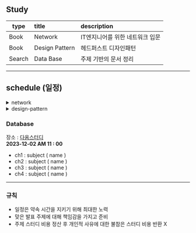 ## Study

| type   | title          | description        |
|--------|:---------------|:-------------------|
| Book   | Network        | IT엔지니어를 위한 네트워크 입문 |
| Book   | Design Pattern | 헤드퍼스트 디자인패턴        |
| Search | Data Base      | 주제 기반의 문서 정리       |

<hr>

## schedule (일정)

<details>
<summary>network</summary>
<div markdown="1">

1. 2023-08-06(일) PM 04 : 00 ( 장소 : [다옴](http://www.daomstudy.com/?doc=sub_location) )
    - 자율학습 및 발표
2. 2023-08-19(토) AM 11 : 00 ( 장소 : [다옴](http://www.daomstudy.com/?doc=sub_location) )
    - 2장 네트워크 연결과 구성 요소
    - 발표 : 박설아
3. 2023-08-26(토) AM 11 : 00 ( 장소 : [모어스터디](https://morestudy.modoo.at/) )
    - 3장 네트워크 통신하기
    - 발표 : 장예진
4. 2023-09-02 AM 11 : 00 ( 장소 : [모어스터디](https://map.naver.com/p/entry/place/37898582?c=15.00,0,0,0,dh) )
    - 4장 스위치: 2계층 장비
    - 발표 : 김현기
    - 5장 라우터/L3 스위치: 3계층 장비
    - 발표 : 이은영
5. 2023-09-09 AM 11 : 00 ( 장소 : [모어스터디](https://map.naver.com/p/entry/place/37898582?c=15.00,0,0,0,dh) )
    - 7장 통신을 도와주는 네트워크 주요 기술 (DNS, DHCP)
    - 발표 : 이은영
    - 8장 서버 네트워크 기본
    - 발표 : 김현기
    - 9장 보안 (보안의 개념과 정의, VPN)
    - 발표 : 장예진
6. 2023-09-16 AM 11 : 00 ( 장소 : [모어스터디](https://map.naver.com/p/entry/place/37898582?c=15.00,0,0,0,dh) )
    - 10장 서버의 방화벽 설정/동작, 15장 가상화 서버를 위한 네트워크
    - 발표 : 이은영
    - 11장 이중화 기술
    - 발표 : 김현기
    - 12장 로드 밸런서
    - 발표 : 장예진
7. 2023-09-23 AM 11 : 00 ( 장소 : [모어스터디](https://map.naver.com/p/entry/place/37898582?c=15.00,0,0,0,dh) )
    - 자유 주제로 발표

</div>
</details>


<details>
<summary>design-pattern</summary>
<div markdown="1">

- 2023-10-07 AM 11 : 00 ( 장소 : [모어스터디](https://map.naver.com/p/entry/place/37898582?c=15.00,0,0,0,dh) )
    - 1장 : 디자인패턴의 소개   (이은영)
    - 2장 : Observer_Pattern (김현기)

- 2023-10-14 AM 11 : 00 ( 장소 : [모어스터디](https://map.naver.com/p/entry/place/37898582?c=15.00,0,0,0,dh) )
    - 3장 : Decorator Pattern (전다빈)
    - 4장 : Factory Pattern (장예진)
- 2023-10-20 PM 07 : 00 ( 장소 : [다옴스터디](http://daomstudy.com/?doc=sub_location) )
    - 5장 : Singleton Pattern (이은영)
    - 6장 : Command Pattern (김현기)
- 2023-11-03 AM 11 : 00 ( 장소 : [다옴스터디](http://daomstudy.com/?doc=sub_location) )
    - 7장 : Adapter and Facade Pattern (이은영)
    - 8장 : Template Method Pattern (김현기)
    - 9장 : Iterator Pattern and Composite Pattern (장예진)
    - 10장 : State Pattern (전다빈)
- 2023-11-18 AM 11 : 00 ( 장소 : [다옴스터디](http://daomstudy.com/?doc=sub_location) )
    - 11장 : Proxy Pattern (전다빈)
    - 12장 : 복합 패턴 (이은영)
    - 13장 : 실전 디자인 패턴 - 패턴과 행복하게 살아가기 (김현기)
    - 14장 + 1장 : 기타 패턴 - 다양한 패턴 빠르게 알아보기 (장예진)

</div>
</details>

### Database

장소 : [다옴스터디](http://daomstudy.com/?doc=sub_location)<br>
**2023-12-02 AM 11 : 00**

- ch1 : subject ( name )
- ch2 : subject ( name )
- ch3 : subject ( name )
- ch4 : subject ( name )

------

### 규칙

- 일정은 약속 시간을 지키기 위해 최대한 노력
- 맞은 발표 주제에 대해 책임감을 가지고 준비
- 주제 스터디 비용 정산 후 개인적 사유에 대한 불참은 스터디 비용 반환 X

